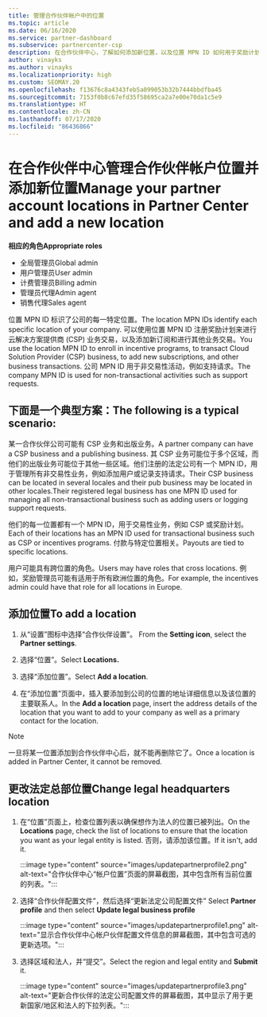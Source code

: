 ```yaml
---
title: 管理合作伙伴帐户中的位置
ms.topic: article
ms.date: 06/16/2020
ms.service: partner-dashboard
ms.subservice: partnercenter-csp
description: 在合作伙伴中心，了解如何添加新位置，以及位置 MPN ID 如何用于奖励计划、CSP 业务、订阅和其他交易。
author: vinayks
ms.author: vinayks
ms.localizationpriority: high
ms.custom: SEOMAY.20
ms.openlocfilehash: f13676c8a4343feb5a099053b32b7444bbdfba45
ms.sourcegitcommit: 7153f0b8c67efd35f58695ca2a7e00e70da1c5e9
ms.translationtype: HT
ms.contentlocale: zh-CN
ms.lasthandoff: 07/17/2020
ms.locfileid: "86436866"
---
```

# <a name="manage-your-partner-account-locations-in-partner-center-and-add-a-new-location"></a><span data-ttu-id="426b9-103">在合作伙伴中心管理合作伙伴帐户位置并添加新位置</span><span class="sxs-lookup"><span data-stu-id="426b9-103">Manage your partner account locations in Partner Center and add a new location</span></span>

<span data-ttu-id="426b9-104">**相应的角色**</span><span class="sxs-lookup"><span data-stu-id="426b9-104">**Appropriate roles**</span></span>
- <span data-ttu-id="426b9-105">全局管理员</span><span class="sxs-lookup"><span data-stu-id="426b9-105">Global admin</span></span>
- <span data-ttu-id="426b9-106">用户管理员</span><span class="sxs-lookup"><span data-stu-id="426b9-106">User admin</span></span>
- <span data-ttu-id="426b9-107">计费管理员</span><span class="sxs-lookup"><span data-stu-id="426b9-107">Billing admin</span></span>
- <span data-ttu-id="426b9-108">管理员代理</span><span class="sxs-lookup"><span data-stu-id="426b9-108">Admin agent</span></span>
- <span data-ttu-id="426b9-109">销售代理</span><span class="sxs-lookup"><span data-stu-id="426b9-109">Sales agent</span></span>

<span data-ttu-id="426b9-110">位置 MPN ID 标识了公司的每一特定位置。</span><span class="sxs-lookup"><span data-stu-id="426b9-110">The location MPN IDs identify each specific location of your company.</span></span> <span data-ttu-id="426b9-111">可以使用位置 MPN ID 注册奖励计划来进行云解决方案提供商 (CSP) 业务交易，以及添加新订阅和进行其他业务交易。</span><span class="sxs-lookup"><span data-stu-id="426b9-111">You use the location MPN ID to enroll in incentive programs, to transact Cloud Solution Provider (CSP) business, to add new subscriptions, and other business transactions.</span></span> <span data-ttu-id="426b9-112">公司 MPN ID 用于非交易性活动，例如支持请求。</span><span class="sxs-lookup"><span data-stu-id="426b9-112">The company MPN ID is used for non-transactional activities such as support requests.</span></span>

## <a name="the-following-is-a-typical-scenario"></a><span data-ttu-id="426b9-113">下面是一个典型方案：</span><span class="sxs-lookup"><span data-stu-id="426b9-113">The following is a typical scenario:</span></span>

<span data-ttu-id="426b9-114">某一合作伙伴公司可能有 CSP 业务和出版业务。</span><span class="sxs-lookup"><span data-stu-id="426b9-114">A partner company can have a CSP business and a publishing business.</span></span> <span data-ttu-id="426b9-115">其 CSP 业务可能位于多个区域，而他们的出版业务可能位于其他一些区域。他们注册的法定公司有一个 MPN ID，用于管理所有非交易性业务，例如添加用户或记录支持请求。</span><span class="sxs-lookup"><span data-stu-id="426b9-115">Their CSP business can be located in several locales and their pub business may be located in other locales.Their registered legal business has one MPN ID used for managing all non-transactional business such as adding users or logging support requests.</span></span>


<span data-ttu-id="426b9-116">他们的每一位置都有一个 MPN ID，用于交易性业务，例如 CSP 或奖励计划。</span><span class="sxs-lookup"><span data-stu-id="426b9-116">Each of their locations has an MPN ID used for transactional business such as CSP or incentives programs.</span></span> <span data-ttu-id="426b9-117">付款与特定位置相关。</span><span class="sxs-lookup"><span data-stu-id="426b9-117">Payouts are tied to specific locations.</span></span>

<span data-ttu-id="426b9-118">用户可能具有跨位置的角色。</span><span class="sxs-lookup"><span data-stu-id="426b9-118">Users may have roles that cross locations.</span></span> <span data-ttu-id="426b9-119">例如，奖励管理员可能有适用于所有欧洲位置的角色。</span><span class="sxs-lookup"><span data-stu-id="426b9-119">For example, the incentives admin could have that role for all locations in Europe.</span></span>

## <a name="to-add-a-location"></a><span data-ttu-id="426b9-120">添加位置</span><span class="sxs-lookup"><span data-stu-id="426b9-120">To add a location</span></span>

1. <span data-ttu-id="426b9-121">从“设置”图标中选择“合作伙伴设置”。 </span><span class="sxs-lookup"><span data-stu-id="426b9-121">From the **Setting icon**, select the **Partner settings**.</span></span>

2. <span data-ttu-id="426b9-122">选择“位置”。</span><span class="sxs-lookup"><span data-stu-id="426b9-122">Select **Locations.**</span></span>

3. <span data-ttu-id="426b9-123">选择“添加位置”。</span><span class="sxs-lookup"><span data-stu-id="426b9-123">Select **Add a location**.</span></span>  

4. <span data-ttu-id="426b9-124">在“添加位置”页面中，插入要添加到公司的位置的地址详细信息以及该位置的主要联系人。</span><span class="sxs-lookup"><span data-stu-id="426b9-124">In the **Add a location** page, insert the address details of the location that you want to add to your company as well as a primary contact for the location.</span></span>

> [!NOTE]
> <span data-ttu-id="426b9-125">一旦将某一位置添加到合作伙伴中心后，就不能再删除它了。</span><span class="sxs-lookup"><span data-stu-id="426b9-125">Once a location is added in Partner Center, it cannot be removed.</span></span>

## <a name="change-legal-headquarters-location"></a><span data-ttu-id="426b9-126">更改法定总部位置</span><span class="sxs-lookup"><span data-stu-id="426b9-126">Change legal headquarters location</span></span>

1. <span data-ttu-id="426b9-127">在“位置”页面上，检查位置列表以确保想作为法人的位置已被列出。</span><span class="sxs-lookup"><span data-stu-id="426b9-127">On the **Locations** page, check the list of locations to ensure that the location you want as your legal entity is listed.</span></span> <span data-ttu-id="426b9-128">否则，请添加该位置。</span><span class="sxs-lookup"><span data-stu-id="426b9-128">If it isn't, add it.</span></span>

   :::image type="content" source="images/updatepartnerprofile2.png" alt-text="合作伙伴中心“帐户位置”页面的屏幕截图，其中包含所有当前位置的列表。":::

2. <span data-ttu-id="426b9-130">选择“合作伙伴配置文件”，然后选择“更新法定公司配置文件” </span><span class="sxs-lookup"><span data-stu-id="426b9-130">Select **Partner profile** and then select **Update legal business profile**</span></span>

   :::image type="content" source="images/updatepartnerprofile1.png" alt-text="显示合作伙伴中心帐户伙伴配置文件信息的屏幕截图，其中包含可选的更新选项。":::

3. <span data-ttu-id="426b9-132">选择区域和法人，并“提交”。</span><span class="sxs-lookup"><span data-stu-id="426b9-132">Select the region and legal entity and **Submit** it.</span></span>

   :::image type="content" source="images/updatepartnerprofile3.png" alt-text="更新合作伙伴的法定公司配置文件的屏幕截图，其中显示了用于更新国家/地区和法人的下拉列表。":::
